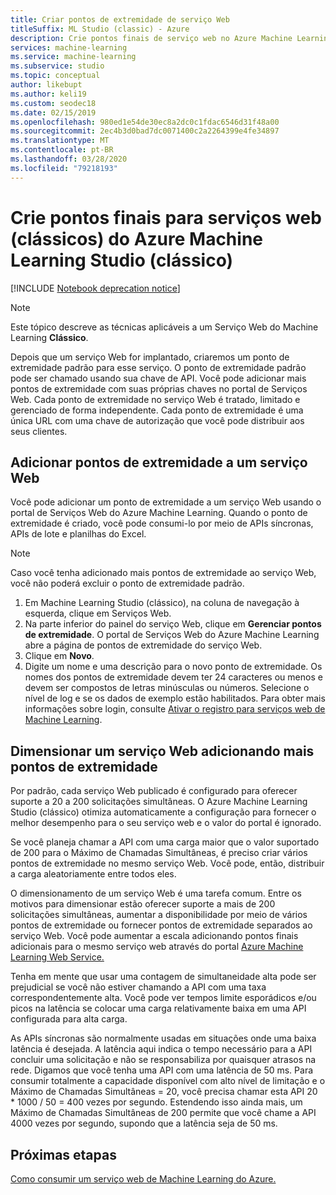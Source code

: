 ```yaml
---
title: Criar pontos de extremidade de serviço Web
titleSuffix: ML Studio (classic) - Azure
description: Crie pontos finais de serviço web no Azure Machine Learning Studio (clássico). Cada ponto de extremidade no serviço Web é tratado, limitado e gerenciado de forma independente.
services: machine-learning
ms.service: machine-learning
ms.subservice: studio
ms.topic: conceptual
author: likebupt
ms.author: keli19
ms.custom: seodec18
ms.date: 02/15/2019
ms.openlocfilehash: 980ed1e54de30ec8a2dc0c1fdac6546d31f48a00
ms.sourcegitcommit: 2ec4b3d0bad7dc0071400c2a2264399e4fe34897
ms.translationtype: MT
ms.contentlocale: pt-BR
ms.lasthandoff: 03/28/2020
ms.locfileid: "79218193"
---
```

# <a name="create-endpoints-for-deployed-azure-machine-learning-studio-classic-web-services"></a>Crie pontos finais para serviços web (clássicos) do Azure Machine Learning Studio (clássico)

[!INCLUDE [Notebook deprecation notice](../../../includes/aml-studio-notebook-notice.md)]

> [!NOTE]
> Este tópico descreve as técnicas aplicáveis a um Serviço Web do Machine Learning **Clássico**.

Depois que um serviço Web for implantado, criaremos um ponto de extremidade padrão para esse serviço. O ponto de extremidade padrão pode ser chamado usando sua chave de API. Você pode adicionar mais pontos de extremidade com suas próprias chaves no portal de Serviços Web.
Cada ponto de extremidade no serviço Web é tratado, limitado e gerenciado de forma independente. Cada ponto de extremidade é uma única URL com uma chave de autorização que você pode distribuir aos seus clientes.

## <a name="add-endpoints-to-a-web-service"></a>Adicionar pontos de extremidade a um serviço Web

Você pode adicionar um ponto de extremidade a um serviço Web usando o portal de Serviços Web do Azure Machine Learning. Quando o ponto de extremidade é criado, você pode consumi-lo por meio de APIs síncronas, APIs de lote e planilhas do Excel.

> [!NOTE]
> Caso você tenha adicionado mais pontos de extremidade ao serviço Web, você não poderá excluir o ponto de extremidade padrão.

1. Em Machine Learning Studio (clássico), na coluna de navegação à esquerda, clique em Serviços Web.
2. Na parte inferior do painel do serviço Web, clique em **Gerenciar pontos de extremidade**. O portal de Serviços Web do Azure Machine Learning abre a página de pontos de extremidade do serviço Web.
3. Clique em **Novo**.
4. Digite um nome e uma descrição para o novo ponto de extremidade. Os nomes dos pontos de extremidade devem ter 24 caracteres ou menos e devem ser compostos de letras minúsculas ou números. Selecione o nível de log e se os dados de exemplo estão habilitados. Para obter mais informações sobre login, consulte [Ativar o registro para serviços web de Machine Learning](web-services-logging.md).

## <a name="scale-a-web-service-by-adding-additional-endpoints"></a><a id="scaling"></a> Dimensionar um serviço Web adicionando mais pontos de extremidade

Por padrão, cada serviço Web publicado é configurado para oferecer suporte a 20 a 200 solicitações simultâneas. O Azure Machine Learning Studio (clássico) otimiza automaticamente a configuração para fornecer o melhor desempenho para o seu serviço web e o valor do portal é ignorado.

Se você planeja chamar a API com uma carga maior que o valor suportado de 200 para o Máximo de Chamadas Simultâneas, é preciso criar vários pontos de extremidade no mesmo serviço Web. Você pode, então, distribuir a carga aleatoriamente entre todos eles.

O dimensionamento de um serviço Web é uma tarefa comum. Entre os motivos para dimensionar estão oferecer suporte a mais de 200 solicitações simultâneas, aumentar a disponibilidade por meio de vários pontos de extremidade ou fornecer pontos de extremidade separados ao serviço Web. Você pode aumentar a escala adicionando pontos finais adicionais para o mesmo serviço web através do portal [Azure Machine Learning Web Service.](https://services.azureml.net/)

Tenha em mente que usar uma contagem de simultaneidade alta pode ser prejudicial se você não estiver chamando a API com uma taxa correspondentemente alta. Você pode ver tempos limite esporádicos e/ou picos na latência se colocar uma carga relativamente baixa em uma API configurada para alta carga.

As APIs síncronas são normalmente usadas em situações onde uma baixa latência é desejada. A latência aqui indica o tempo necessário para a API concluir uma solicitação e não se responsabiliza por quaisquer atrasos na rede. Digamos que você tenha uma API com uma latência de 50 ms. Para consumir totalmente a capacidade disponível com alto nível de limitação e o Máximo de Chamadas Simultâneas = 20, você precisa chamar esta API 20 * 1000 / 50 = 400 vezes por segundo. Estendendo isso ainda mais, um Máximo de Chamadas Simultâneas de 200 permite que você chame a API 4000 vezes por segundo, supondo que a latência seja de 50 ms.

## <a name="next-steps"></a>Próximas etapas

[Como consumir um serviço web de Machine Learning do Azure.](consume-web-services.md)
